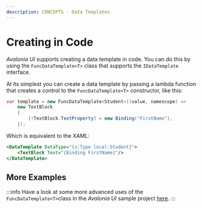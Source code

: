 ```yaml
---
description: CONCEPTS - Data Templates
---
```


# Creating in Code

_Avalonia UI_ supports creating a data template in code. You can do this by using the `FuncDataTemplate<T>` class that supports the `IDataTemplate` interface.

At its simplest you can create a data template by passing a lambda function that creates a control to the `FuncDataTemplate<T>` constructor, like this:

```csharp
var template = new FuncDataTemplate<Student>((value, namescope) =>
    new TextBlock
    {
        [!TextBlock.TextProperty] = new Binding("FirstName"),
    });
```

Which is equivalent to the XAML:

```xml
<DataTemplate DataType="{x:Type local:Student}">
    <TextBlock Text="{Binding FirstName}"/>
</DataTemplate>
```

## More Examples

:::info
Have a look at some more advanced uses of the `FuncDataTemplate<T>`class in the _Avalonia UI_ sample project [here](https://github.com/AvaloniaUI/Avalonia.Samples/blob/main/src/Avalonia.Samples/DataTemplates/FuncDataTemplateSample).
:::